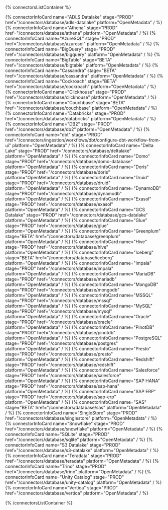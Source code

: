 {% connectorsListContainer %}

{% connectorInfoCard name="ADLS Datalake" stage="PROD" href="/connectors/database/adls-datalake" platform="OpenMetadata" / %}
{% connectorInfoCard name="Athena" stage="PROD" href="/connectors/database/athena" platform="OpenMetadata" / %}
{% connectorInfoCard name="AzureSQL" stage="PROD" href="/connectors/database/azuresql" platform="OpenMetadata" / %}
{% connectorInfoCard name="BigQuery" stage="PROD" href="/connectors/database/bigquery" platform="OpenMetadata" / %}
{% connectorInfoCard name="BigTable" stage="BETA" href="/connectors/database/bigtable" platform="OpenMetadata" / %}
{% connectorInfoCard name="Cassandra" stage="BETA" href="/connectors/database/cassandra" platform="OpenMetadata" / %}
{% connectorInfoCard name="Cockroach" stage="BETA" href="/connectors/database/cockroach" platform="OpenMetadata" / %}
{% connectorInfoCard name="Clickhouse" stage="PROD" href="/connectors/database/clickhouse" platform="OpenMetadata" / %}
{% connectorInfoCard name="Couchbase" stage="BETA" href="/connectors/database/couchbase" platform="OpenMetadata" / %}
{% connectorInfoCard name="Databricks" stage="PROD" href="/connectors/database/databricks" platform="OpenMetadata" / %}
{% connectorInfoCard name="DB2" stage="PROD" href="/connectors/database/db2" platform="OpenMetadata" / %}
{% connectorInfoCard name="dbt" stage="PROD" href="/connectors/ingestion/workflows/dbt/configure-dbt-workflow-from-ui" platform="OpenMetadata" / %}
{% connectorInfoCard name="Delta Lake" stage="PROD" href="/connectors/database/deltalake" platform="OpenMetadata" / %}
{% connectorInfoCard name="Domo" stage="PROD" href="/connectors/database/domo-database" platform="OpenMetadata" / %}
{% connectorInfoCard name="Doris" stage="PROD" href="/connectors/database/doris" platform="OpenMetadata" / %}
{% connectorInfoCard name="Druid" stage="PROD" href="/connectors/database/druid" platform="OpenMetadata" / %}
{% connectorInfoCard name="DynamoDB" stage="PROD" href="/connectors/database/dynamodb" platform="OpenMetadata" / %}
{% connectorInfoCard name="Exasol" stage="PROD" href="/connectors/database/exasol" platform="OpenMetadata" / %}
{% connectorInfoCard name="GCS Datalake" stage="PROD" href="/connectors/database/gcs-datalake" platform="OpenMetadata" / %}
{% connectorInfoCard name="Glue" stage="PROD" href="/connectors/database/glue" platform="OpenMetadata" / %}
{% connectorInfoCard name="Greenplum" stage="BETA" href="/connectors/database/greenplum" platform="OpenMetadata" / %}
{% connectorInfoCard name="Hive" stage="PROD" href="/connectors/database/hive" platform="OpenMetadata" / %}
{% connectorInfoCard name="Iceberg" stage="BETA" href="/connectors/database/iceberg" platform="OpenMetadata" / %}
{% connectorInfoCard name="Impala" stage="PROD" href="/connectors/database/impala" platform="OpenMetadata" / %}
{% connectorInfoCard name="MariaDB" stage="PROD" href="/connectors/database/mariadb" platform="OpenMetadata" / %}
{% connectorInfoCard name="MongoDB" stage="PROD" href="/connectors/database/mongodb" platform="OpenMetadata" / %}
{% connectorInfoCard name="MSSQL" stage="PROD" href="/connectors/database/mssql" platform="OpenMetadata" / %}
{% connectorInfoCard name="MySQL" stage="PROD" href="/connectors/database/mysql" platform="OpenMetadata" / %}
{% connectorInfoCard name="Oracle" stage="PROD" href="/connectors/database/oracle" platform="OpenMetadata" / %}
{% connectorInfoCard name="PinotDB" stage="PROD" href="/connectors/database/pinotdb" platform="OpenMetadata" / %}
{% connectorInfoCard name="PostgreSQL" stage="PROD" href="/connectors/database/postgres" platform="OpenMetadata" / %}
{% connectorInfoCard name="Presto" stage="PROD" href="/connectors/database/presto" platform="OpenMetadata" / %}
{% connectorInfoCard name="Redshift" stage="PROD" href="/connectors/database/redshift" platform="OpenMetadata" / %}
{% connectorInfoCard name="Salesforce" stage="PROD" href="/connectors/database/salesforce" platform="OpenMetadata" / %}
{% connectorInfoCard name="SAP HANA" stage="PROD" href="/connectors/database/sap-hana" platform="OpenMetadata" / %}
{% connectorInfoCard name="SAP ERP" stage="PROD" href="/connectors/database/sap-erp" platform="OpenMetadata" / %}
{% connectorInfoCard name="SAS" stage="BETA" href="/connectors/database/sas" platform="OpenMetadata" / %}
{% connectorInfoCard name="SingleStore" stage="PROD" href="/connectors/database/singlestore" platform="OpenMetadata" / %}
{% connectorInfoCard name="Snowflake" stage="PROD" href="/connectors/database/snowflake" platform="OpenMetadata" / %}
{% connectorInfoCard name="SQLite" stage="PROD" href="/connectors/database/sqlite" platform="OpenMetadata" / %}
{% connectorInfoCard name="S3 Datalake" stage="PROD" href="/connectors/database/s3-datalake" platform="OpenMetadata" / %}
{% connectorInfoCard name="Teradata" stage="PROD" href="/connectors/database/teradata" platform="OpenMetadata" / %}
{% connectorInfoCard name="Trino" stage="PROD" href="/connectors/database/trino" platform="OpenMetadata" / %}
{% connectorInfoCard name="Unity Catalog" stage="PROD" href="/connectors/database/unity-catalog" platform="OpenMetadata" / %}
{% connectorInfoCard name="Vertica" stage="PROD" href="/connectors/database/vertica" platform="OpenMetadata" / %}

{% /connectorsListContainer %}
